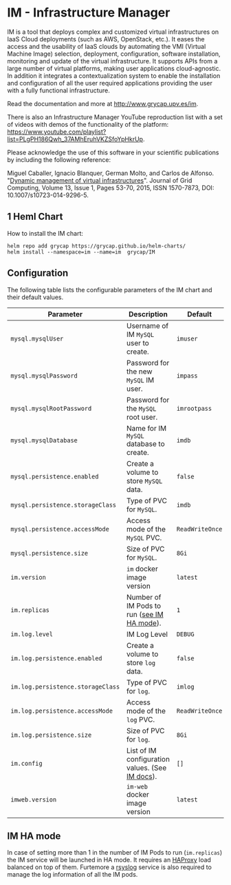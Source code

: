 # IM - Infrastructure Manager

IM is a tool that deploys complex and customized virtual infrastructures on IaaS
Cloud deployments (such as AWS, OpenStack, etc.). It eases the access and the
usability of IaaS clouds by automating the VMI (Virtual Machine Image)
selection, deployment, configuration, software installation, monitoring and
update of the virtual infrastructure. It supports APIs from a large number of virtual
platforms, making user applications cloud-agnostic. In addition it integrates a
contextualization system to enable the installation and configuration of all the
user required applications providing the user with a fully functional
infrastructure.

Read the documentation and more at http://www.grycap.upv.es/im.

There is also an Infrastructure Manager YouTube reproduction list with a set of videos with demos
of the functionality of the platform: https://www.youtube.com/playlist?list=PLgPH186Qwh_37AMhEruhVKZSfoYpHkrUp.

Please acknowledge the use of this software in your scientific publications by including the following reference:

Miguel Caballer, Ignacio Blanquer, German Molto, and Carlos de Alfonso. "[Dynamic management of virtual infrastructures](https://link.springer.com/article/10.1007/s10723-014-9296-5)". Journal of Grid Computing, Volume 13, Issue 1, Pages 53-70, 2015, ISSN 1570-7873, DOI: 10.1007/s10723-014-9296-5.

## 1 Heml Chart

How to install the IM chart:

```
helm repo add grycap https://grycap.github.io/helm-charts/
helm install --namespace=im --name=im  grycap/IM
```

## Configuration

The following table lists the configurable parameters of the IM chart and their default values.

| Parameter                        | Description                                                 | Default          |
| -------------------------------- | ----------------------------------------------------------- | ---------------- |
| `mysql.mysqlUser`                | Username of IM `MySQL` user to create.                      | `imuser`         |
| `mysql.mysqlPassword`            | Password for the new `MySQL` IM user.                       | `impass`         |
| `mysql.mysqlRootPassword`        | Password for the `MySQL` root user.                         | `imrootpass`     |
| `mysql.mysqlDatabase`            | Name for IM `MySQL` database to create.                     | `imdb`           |
| `mysql.persistence.enabled`      | Create a volume to store `MySQL` data.                      | `false`          |
| `mysql.persistence.storageClass` | Type of PVC for `MySQL`.                                    | `imdb`           |
| `mysql.persistence.accessMode`   | Access mode of the `MySQL` PVC.                             | `ReadWriteOnce`  |
| `mysql.persistence.size`         | Size of PVC for `MySQL`.                                    | `8Gi`            |
| `im.version`                     | `im` docker image version                                   | `latest`         |
| `im.replicas`                    | Number of IM Pods to run ([see IM HA mode](#IM-HA-mode)).   | `1`              |
| `im.log.level`                   | IM Log Level                                                | `DEBUG`          |
| `im.log.persistence.enabled`     | Create a volume to store `log` data.                        | `false`          |
| `im.log.persistence.storageClass`| Type of PVC for `log`.                                      | `imlog`          |
| `im.log.persistence.accessMode`  | Access mode of the `log` PVC.                               | `ReadWriteOnce`  |
| `im.log.persistence.size`        | Size of PVC for `log`.                                      | `8Gi`            |
| `im.config`                      | List of IM configuration values. (See [IM docs](https://imdocs.readthedocs.io/en/latest/manual.html#configuration)).             | `[]`             |
| `imweb.version`                  | `im-web` docker image version                               | `latest`         |

## IM HA mode

In case of setting more than 1 in the number of IM Pods to run (`im.replicas`) the IM service will be launched in
HA mode. It requires an [HAProxy](http://www.haproxy.org/) load balanced on top of them. Furtemore a [rsyslog](https://www.rsyslog.com/)
service is also required to manage the log information of all the IM pods.
